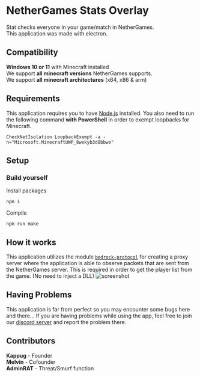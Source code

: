# NetherGames Stats Overlay

Stat checks everyone in your game/match in NetherGames.  
This application was made with electron.

## Compatibility

**Windows 10 or 11** with Minecraft installed  
We support **all minecraft versions** NetherGames supports.  
We support **all minecraft architectures** (x64, x86 & arm)

## Requirements

This application requires you to have [Node.js](https://nodejs.org/en/) installed. You also need to run the following command **with PowerShell** in order to exempt loopbacks for Minecraft.

`CheckNetIsolation LoopbackExempt -a -n="Microsoft.MinecraftUWP_8wekyb3d8bbwe"`

## Setup

### Build yourself

Install packages

```
npm i
```

Compile

```
npm run make
```

## How it works

This application utilizes the module [`bedrock-protocol`](https://www.npmjs.com/package/bedrock-protocol) for creating a proxy server where the application is able to observe packets that are sent from the NetherGames server. This is required in order to get the player list from the game. (No need to inject a DLL)
![screenshot](https://i.imgur.com/fK6vWKb.png "Preview")

## Having Problems

This application is far from perfect so you may encounter some bugs here and there...
If you are having problems while using the app, feel free to join our [discord server](https://discord.gg/6t3cYEJN2X) and report the problem there.

## Contributors

**Kappug** - Founder  
**Melvin** - Cofounder  
**AdminRAT** - Threat/Smurf function
